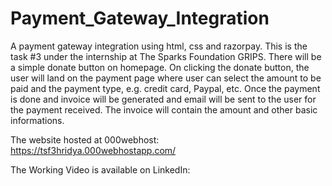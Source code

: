 # Payment_Gateway_Integration
A payment gateway integration using html, css and razorpay. This is the task #3 under the internship at The Sparks Foundation GRIPS.
There will be a simple donate button on homepage. On clicking the donate button, the user will land on the payment page where user can select the amount to be paid and the payment type, e.g. credit card, Paypal, etc. Once the payment is done and invoice will be generated and email will be sent to the user for the payment received. The invoice will contain the amount and other basic informations. 

The website hosted at 000webhost:
https://tsf3hridya.000webhostapp.com/

The Working Video is available on LinkedIn:
